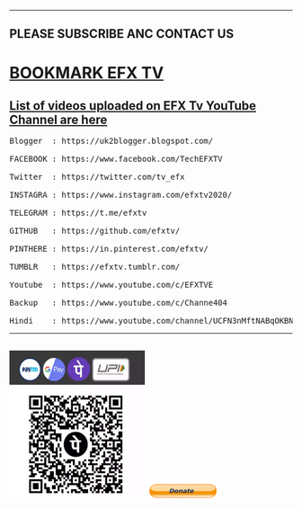 --------------------------------
PLEASE SUBSCRIBE ANC CONTACT US
--------------------------------
 
   <h1><a href="https://github.com/efxtv/EFX-Tv-Bookmarks" target="_blank">BOOKMARK EFX TV</a></h1>
<h2><a href="https://listofcommands.blogspot.com/2022/07/list-of-all-youtube-videos-by-efx-tv.html" target="_blank">List of videos uploaded on EFX Tv YouTube Channel are here</a></h2>

<pre>Blogger  : https://uk2blogger.blogspot.com/

FACEBOOK : https://www.facebook.com/TechEFXTV

Twitter  : https://twitter.com/tv_efx

INSTAGRA : https://www.instagram.com/efxtv2020/

TELEGRAM : https://t.me/efxtv

GITHUB   : https://github.com/efxtv/

PINTHERE : https://in.pinterest.com/efxtv/

TUMBLR   : https://efxtv.tumblr.com/

Youtube  : https://www.youtube.com/c/EFXTVE

Backup   : https://www.youtube.com/c/Channe404

Hindi    : https://www.youtube.com/channel/UCFN3nMftNABqOKBNRPeBXYA</pre>

---------------------------------------
<a href="#"><img src="https://raw.githubusercontent.com/efxtv/efxtv/master/assets/3eeb7756-68ca-41b6-86aa-00a4c575bed9.png.webp" alt="Phonepay" width="241" height="269"></a>
<a href="https://paypal.me/efxtv"><img src="https://raw.githubusercontent.com/efxtv/efxtv/master/assets/donate-efx-tv.png" alt="Paypal" width="125" height="40"></a>
---------------------------------------
